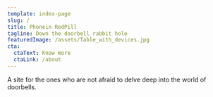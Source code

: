 ```yaml
---
template: index-page
slug: /
title: Phonein RedPill
tagline: Down the doorbell rabbit hole
featuredImage: /assets/Table_with_devices.jpg
cta:
  ctaText: Know more
  ctaLink: /about
---
```


A site for the ones who are not afraid to delve deep into the world of doorbells.
